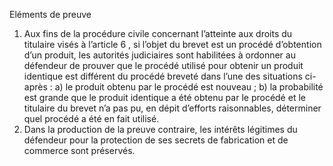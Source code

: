 Eléments de preuve
1) Aux fins de la procédure civile concernant l’atteinte aux droits du titulaire visés à l’article
6 , si l’objet du brevet est un procédé d’obtention d’un produit, les autorités judiciaires
sont habilitées à ordonner au défendeur de prouver que le procédé utilisé pour obtenir
un produit identique est différent du procédé breveté dans l’une des situations ci-après :
a) le produit obtenu par le procédé est nouveau ;
b) la probabilité est grande que le produit identique a été obtenu par le procédé
et le titulaire du brevet n’a pas pu, en dépit d’efforts raisonnables, déterminer
quel procédé a été en fait utilisé.
2) Dans la production de la preuve contraire, les intérêts légitimes du défendeur pour la
protection de ses secrets de fabrication et de commerce sont préservés.